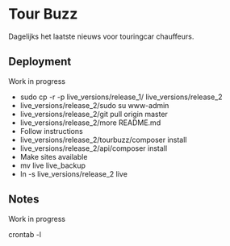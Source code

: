 # Tour Buzz

Dagelijks het laatste nieuws voor touringcar chauffeurs.

## Deployment

Work in progress

* sudo cp -r -p live_versions/release_1/ live_versions/release_2
* live_versions/release_2/sudo su www-admin
* live_versions/release_2/git pull origin master
* live_versions/release_2/more README.md
* Follow instructions
* live_versions/release_2/tourbuzz/composer install
* live_versions/release_2/api/composer install
* Make sites available
* mv live live_backup
* ln -s live_versions/release_2 live

## Notes

Work in progress

crontab -l
